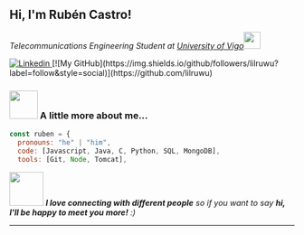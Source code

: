 <h2> Hi, I'm Rubén Castro!</h2>
<p><em>Telecommunications Engineering Student at <a href="https://www.uvigo.gal/es">University of Vigo</a><img src="https://media.giphy.com/media/fYSnHlufseco8Fh93Z/giphy.gif" width="30"></br>
</em></p>

<a href="https://www.linkedin.com/in/ruben-castro-gonzalez">
  <img src="https://img.shields.io/badge/-rubencastro-blue?style=flat-square&logo=Linkedin&logoColor=white" alt="Linkedin">
</a>
[![My GitHub](https://img.shields.io/github/followers/lilruwu?label=follow&style=social)](https://github.com/lilruwu)


### <img src="https://media.giphy.com/media/VgCDAzcKvsR6OM0uWg/giphy.gif" width="50"> A little more about me...  

```javascript
const ruben = {
  pronouns: "he" | "him",
  code: [Javascript, Java, C, Python, SQL, MongoDB],
  tools: [Git, Node, Tomcat],
```

<img src="https://media.giphy.com/media/LnQjpWaON8nhr21vNW/giphy.gif" width="60"> <em><b>I love connecting with different people</b> so if you want to say <b>hi, I'll be happy to meet you more!</b> :)</em>

---
